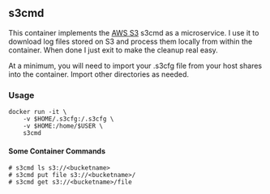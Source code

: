 s3cmd
-----
This container implements the [AWS S3](http://aws.amazon.com/s3/) s3cmd as a microservice. I use it to download log files stored on S3 and process them locally from within the container. When done I just exit to make the cleanup real easy.

At a minimum, you will need to import your .s3cfg file from your host shares into the container. Import other directories as needed.

### Usage

```
docker run -it \
	-v $HOME/.s3cfg:/.s3cfg \
	-v $HOME:/home/$USER \
	s3cmd
```
#### Some Container Commands
```
# s3cmd ls s3://<bucketname>
# s3cmd put file s3://<bucketname>/
# s3cmd get s3://<bucketname>/file

```
